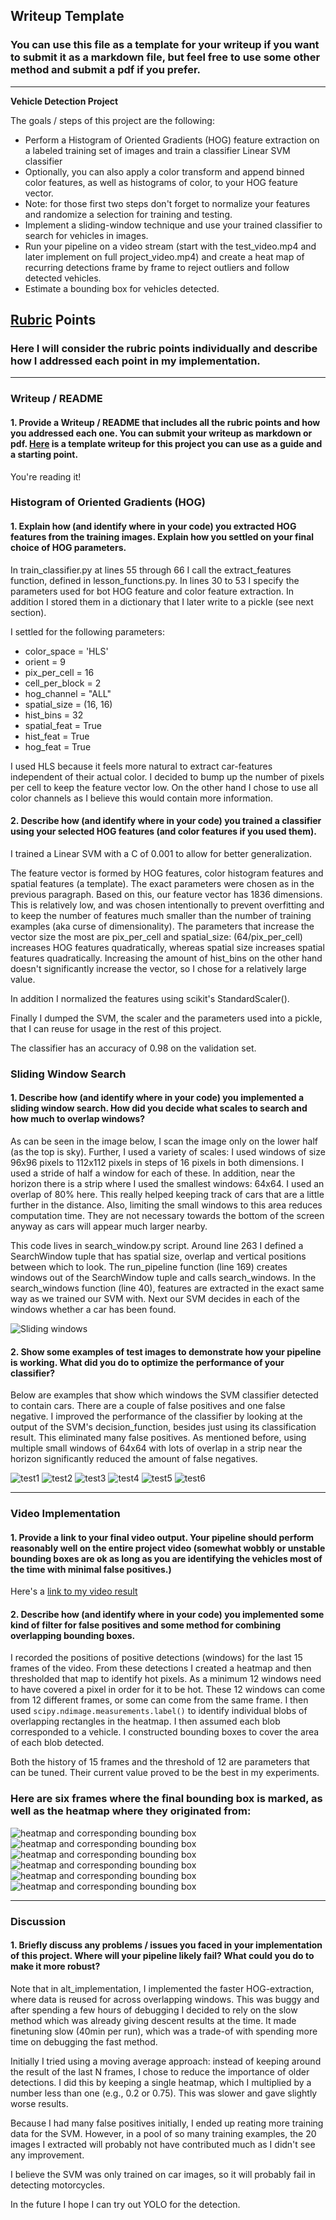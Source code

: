 ## Writeup Template
### You can use this file as a template for your writeup if you want to submit it as a markdown file, but feel free to use some other method and submit a pdf if you prefer.

---

**Vehicle Detection Project**

The goals / steps of this project are the following:

* Perform a Histogram of Oriented Gradients (HOG) feature extraction on a labeled training set of images and train a classifier Linear SVM classifier
* Optionally, you can also apply a color transform and append binned color features, as well as histograms of color, to your HOG feature vector. 
* Note: for those first two steps don't forget to normalize your features and randomize a selection for training and testing.
* Implement a sliding-window technique and use your trained classifier to search for vehicles in images.
* Run your pipeline on a video stream (start with the test_video.mp4 and later implement on full project_video.mp4) and create a heat map of recurring detections frame by frame to reject outliers and follow detected vehicles.
* Estimate a bounding box for vehicles detected.

[//]: # (Image References)
[windows]: ./output_images/windows.jpg
[box_1]: ./output_images/test1_boxes.jpg
[box_2]: ./output_images/test2_boxes.jpg
[box_3]: ./output_images/test3_boxes.jpg
[box_4]: ./output_images/test4_boxes.jpg
[box_5]: ./output_images/test5_boxes.jpg
[box_6]: ./output_images/test6_boxes.jpg
[heat1]: ./output_images/test1.jpg
[heat2]: ./output_images/test2.jpg
[heat3]: ./output_images/test3.jpg
[heat4]: ./output_images/test4.jpg
[heat5]: ./output_images/test5.jpg
[heat6]: ./output_images/test6.jpg
[image1]: ./examples/car_not_car.png
[image2]: ./examples/HOG_example.jpg
[image3]: ./examples/sliding_windows.jpg
[image4]: ./examples/sliding_window.jpg
[image5]: ./examples/bboxes_and_heat.png
[image6]: ./examples/labels_map.png
[image7]: ./examples/output_bboxes.png
[video1]: ./result.mp4

## [Rubric](https://review.udacity.com/#!/rubrics/513/view) Points
### Here I will consider the rubric points individually and describe how I addressed each point in my implementation.  

---
### Writeup / README

#### 1. Provide a Writeup / README that includes all the rubric points and how you addressed each one.  You can submit your writeup as markdown or pdf.  [Here](https://github.com/mbreughe/CarND-VehicleDetection-P5/blob/master/writeup.md) is a template writeup for this project you can use as a guide and a starting point.  

You're reading it!

### Histogram of Oriented Gradients (HOG)

#### 1. Explain how (and identify where in your code) you extracted HOG features from the training images. Explain how you settled on your final choice of HOG parameters.

In train_classifier.py at lines 55 through 66 I call the extract_features function, defined in lesson_functions.py. In lines 30 to 53 I specify the parameters used for bot HOG feature and color feature extraction. In addition I stored them in a dictionary that I later write to a pickle (see next section).

I settled for the following parameters:
* color_space = 'HLS'
* orient = 9  
* pix_per_cell = 16
* cell_per_block = 2 
* hog_channel = "ALL"
* spatial_size = (16, 16) 
* hist_bins = 32    
* spatial_feat = True 
* hist_feat = True 
* hog_feat = True 

I used HLS because it feels more natural to extract car-features independent of their actual color. I decided to bump up the number of pixels per cell to keep the feature vector low. On the other hand I chose to use all color channels as I believe this would contain more information. 



#### 2. Describe how (and identify where in your code) you trained a classifier using your selected HOG features (and color features if you used them).

I trained a Linear SVM with a C of 0.001 to allow for better generalization. 

The feature vector is formed by HOG features, color histogram features and spatial features (a template). The exact parameters were chosen as in the previous paragraph. Based on this, our feature vector has 1836 dimensions. This is relatively low, and was chosen intentionally to prevent overfitting and to keep the number of features much smaller than the number of training examples (aka curse of dimensionality). The parameters that increase the vector size the most are pix_per_cell and spatial_size: (64/pix_per_cell) increases HOG features quadratically, whereas spatial size increases spatial features quadratically. Increasing the amount of hist_bins on the other hand doesn't significantly increase the vector, so I chose for a relatively large value.

In addition I normalized the features using scikit's StandardScaler().

Finally I dumped the SVM, the scaler and the parameters used into a pickle, that I can reuse for usage in the rest of this project.

The classifier has an accuracy of 0.98 on the validation set.

### Sliding Window Search

#### 1. Describe how (and identify where in your code) you implemented a sliding window search.  How did you decide what scales to search and how much to overlap windows?

As can be seen in the image below, I scan the image only on the lower half (as the top is sky). Further, I used a variety of scales: I used windows of size 96x96 pixels to 112x112 pixels in steps of 16 pixels in both dimensions. I used a stride of half a window for each of these. In addition, near the horizon there is a strip where I used the smallest windows: 64x64. I used an overlap of 80% here. This really helped keeping track of cars that are a little further in the distance. Also, limiting the small windows to this area reduces computation time. They are not necessary towards the bottom of the screen anyway as cars will appear much larger nearby.

This code lives in search_window.py script. Around line 263 I defined a SearchWindow tuple that has spatial size, overlap and vertical positions between which to look. The run_pipeline function (line 169) creates windows out of the SearchWindow tuple and calls search_windows. In the search_windows function (line 40), features are extracted in the exact same way as we trained our SVM with. Next our SVM decides in each of the windows whether a car has been found.
 
![Sliding windows][windows]

#### 2. Show some examples of test images to demonstrate how your pipeline is working.  What did you do to optimize the performance of your classifier?

Below are examples that show which windows the SVM classifier detected to contain cars. There are a couple of false positives and one false negative. I improved the performance of the classifier by looking at the output of the SVM's decision_function, besides just using its classification result. This eliminated many false positives. As mentioned before, using multiple small windows of 64x64 with lots of overlap in a strip near the horizon significantly reduced the amount of false negatives.

![test1][box_1]
![test2][box_2]
![test3][box_3]
![test4][box_4]
![test5][box_5]
![test6][box_6]

---

### Video Implementation

#### 1. Provide a link to your final video output.  Your pipeline should perform reasonably well on the entire project video (somewhat wobbly or unstable bounding boxes are ok as long as you are identifying the vehicles most of the time with minimal false positives.)
Here's a [link to my video result](./result.mp4)


#### 2. Describe how (and identify where in your code) you implemented some kind of filter for false positives and some method for combining overlapping bounding boxes.

I recorded the positions of positive detections (windows) for the last 15 frames of the video.  From these detections I created a heatmap and then thresholded that map to identify hot pixels. As a minimum 12 windows need to have covered a pixel in order for it to be hot. These 12 windows can come from 12 different frames, or some can come from the same frame. I then used `scipy.ndimage.measurements.label()` to identify individual blobs of overlapping rectangles in the heatmap.  I then assumed each blob corresponded to a vehicle.  I constructed bounding boxes to cover the area of each blob detected. 

Both the history of 15 frames and the threshold of 12 are parameters that can be tuned. Their current value proved to be the best in my experiments. 


### Here are six frames where the final bounding box is marked, as well as the heatmap where they originated from:

![heatmap and corresponding bounding box][heat1]
![heatmap and corresponding bounding box][heat2]
![heatmap and corresponding bounding box][heat3]
![heatmap and corresponding bounding box][heat4]
![heatmap and corresponding bounding box][heat5]
![heatmap and corresponding bounding box][heat6]



---

### Discussion

#### 1. Briefly discuss any problems / issues you faced in your implementation of this project.  Where will your pipeline likely fail?  What could you do to make it more robust?


Note that in alt_implementation, I implemented the faster HOG-extraction, where data is reused for across overlapping windows. This was buggy and after spending a few hours of debugging I decided to rely on the slow method which was already giving descent results at the time. It made finetuning slow (40min per run), which was a trade-of with spending more time on debugging the fast method.

Initially I tried using a moving average approach: instead of keeping around the result of the last N frames, I chose to reduce the importance of older detections. I did this by keeping a single heatmap, which I multiplied by a number less than one (e.g., 0.2 or 0.75). This was slower and gave slightly worse results.

Because I had many false positives initially, I ended up reating more training data for the SVM. However, in a pool of so many training examples, the 20 images I extracted will probably not have contributed much as I didn't see any improvement.

I believe the SVM was only trained on car images, so it will probably fail in detecting motorcycles.

In the future I hope I can try out YOLO for the detection. 
